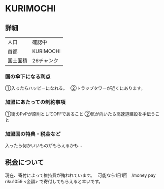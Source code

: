 # KURIMOCHI
## 詳細
|||
|-|-|
|  人口  | 確認中   |
|  首都  | KURIMOCHI|
|  国土面積 | 26チャンク|

### 国の傘下になる利点
①入ったらハッピーになれる。　
②トラップタワーが近くにあります。　

### 加盟にあたっての制約事項
①街のPvPが原則としてOFFであること
②気が向いたら高速道建設を手伝うこと

### 加盟国の特典・税金など
入ったら何かいいものがもらえるかも...   

## 税金について
現在、寄付によって維持費が賄われています。　
可能なら1日1回　/money pay riku1059 <金額> で寄付してもらえると幸いです。
